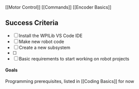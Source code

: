 [[Motor Control]]
[[Commands]]
[[Encoder Basics]]


## Success Criteria
- [ ] Install the WPILib VS Code IDE
- [ ] Make new robot code
- [ ] Create a new subsystem
- [ ] 
- [ ] Basic requirements to start working  on robot projects

#### Goals 

Programming prerequisites, listed in [[Coding Basics]] for now